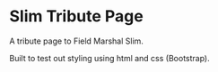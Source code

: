 Slim Tribute Page
=================
A tribute page to Field Marshal Slim.

Built to test out styling using html and css (Bootstrap).
